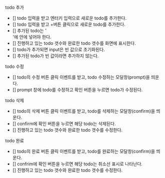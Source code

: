 todo 추가
- [] todo 입력을 받고 엔터키 입력으로 새로운 todo를 추가한다.
- [] todo 입력을 받고 +버튼 클릭으로 새로운 todo를 추가한다.
- [] 추가된 todo는 '<ul id="todo-list"></ul>'에 안에 넣어야 한다.
- [] 진행하고 있는 todo 갯수와 완료한 todo 갯수를 화면에 표시한다.
- [] todo가 추가되면 input은 빈 값으로 초기화된다.
- [] 추가된 todo가 빈 값이라면 추가하지 않는다.

todo 수정
- [] todo의 수정 버튼 클릭 이벤트를 받고, todo 수정하는 모달창(prompt)을 띄운다.
- [] prompt 창에 todo를 수정하고 확인 버튼을 누르면 todo가 수정된다.

todo 삭제
- [] todo의 삭제 버튼 클릭 이벤트를 받고, todo를 삭제하는 모달창(confirm)을 띄운다.
- [] confirm에 확인 버튼을 누르면 해당 todo는 삭제된다.
- [] 진행하고 있는 todo 갯수와 완료한 todo 갯수를 수정한다.

todo 완료
- [] todo의 완료 버튼 클릭 이벤트를 받고, todo를 완료하는 모달창(confirm)을 띄운다.
- [] confrim에 확인 버튼을 누르면 해당 todo는 취소선 표시로 나타난다.
- [] 진행하고 있는 todo 갯수와 완료한 todo 갯수를 수정한다.
